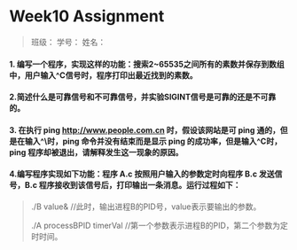 # Week10 Assignment

> 班级：
> 学号：
> 姓名：

#### 1. 编写一个程序，实现这样的功能：搜索2~65535之间所有的素数并保存到数组中，用户输入^C信号时，程序打印出最近找到的素数。



#### 2.简述什么是可靠信号和不可靠信号，并实验SIGINT信号是可靠的还是不可靠的。



#### 3. 在执行 ping http://www.people.com.cn 时，假设该网站是可 ping 通的，但是在输入^\时，ping 命令并没有结束而是显示 ping 的成功率，但是输入^C时，ping 程序却被退出，请解释发生这一现象的原因。



#### 4.编写程序实现如下功能：程序 A.c 按照用户输入的参数定时向程序 B.c 发送信号，B.c 程序接收到该信号后，打印输出一条消息。运行过程如下：

> ./B value& 							//此时，输出进程B的PID号，value表示要输出的参数。
>
> ./A processBPID timerVal  //第一个参数表示进程B的PID，第二个参数为定时时间。

